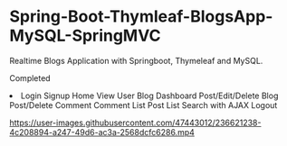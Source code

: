 # Spring-Boot-Thymleaf-BlogsApp-MySQL-SpringMVC
Realtime Blogs Application with Springboot, Thymeleaf and MySQL.

Completed 
<li>Login 
Signup
Home View
User Blog Dashboard
Post/Edit/Delete Blog
Post/Delete Comment
Comment List
Post List
Search with AJAX
Logout



https://user-images.githubusercontent.com/47443012/236621238-4c208894-a247-49d6-ac3a-2568dcfc6286.mp4

